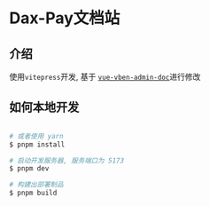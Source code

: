 # Dax-Pay文档站

## 介绍
使用`vitepress`开发, 基于 [`vue-vben-admin-doc`](https://github.com/vbenjs/vue-vben-admin-doc)进行修改

## 如何本地开发

```bash

# 或者使用 yarn
$ pnpm install

# 启动开发服务器, 服务端口为 5173
$ pnpm dev

# 构建出部署制品
$ pnpm build

```
